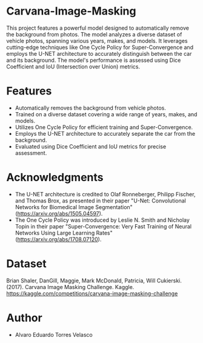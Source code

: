 # Carvana-Image-Masking
This project features a powerful model designed to automatically remove the background from photos. The model analyzes a diverse dataset of vehicle photos, spanning various years, makes, and models. It leverages cutting-edge techniques like One Cycle Policy for Super-Convergence and employs the U-NET architecture to accurately distinguish between the car and its background. The model's performance is assessed using Dice Coefficient and IoU (Intersection over Union) metrics.  

# Features  
* Automatically removes the background from vehicle photos.
* Trained on a diverse dataset covering a wide range of years, makes, and models.
* Utilizes One Cycle Policy for efficient training and Super-Convergence.
* Employs the U-NET architecture to accurately separate the car from the background.
* Evaluated using Dice Coefficient and IoU metrics for precise assessment.

# Acknowledgments
* The U-NET architecture is credited to Olaf Ronneberger, Philipp Fischer, and Thomas Brox, as presented in their paper "U-Net: Convolutional Networks for Biomedical Image Segmentation" (https://arxiv.org/abs/1505.04597).
* The One Cycle Policy was introduced by Leslie N. Smith and Nicholay Topin in their paper "Super-Convergence: Very Fast Training of Neural Networks Using Large Learning Rates" (https://arxiv.org/abs/1708.07120).

# Dataset  
Brian Shaler, DanGill, Maggie, Mark McDonald, Patricia, Will Cukierski. (2017). Carvana Image Masking Challenge. Kaggle. https://kaggle.com/competitions/carvana-image-masking-challenge

# Author
- Alvaro Eduardo Torres Velasco
